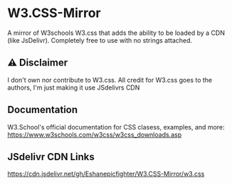 # W3.CSS-Mirror
A mirror of W3schools W3.css that adds the ability to be loaded by a CDN (like JsDelivr). Completely free to use with no strings attached.

## ⚠️ Disclaimer
I don't own nor contribute to W3.css. All credit for W3.css goes to the authors, I'm just making it use JSdelivrs CDN

## Documentation
W3.School's official documentation for CSS clasess, examples, and more: https://www.w3schools.com/w3css/w3css_downloads.asp

## JSdelivr CDN Links

https://cdn.jsdelivr.net/gh/Eshanepicfighter/W3.CSS-Mirror/w3.css

